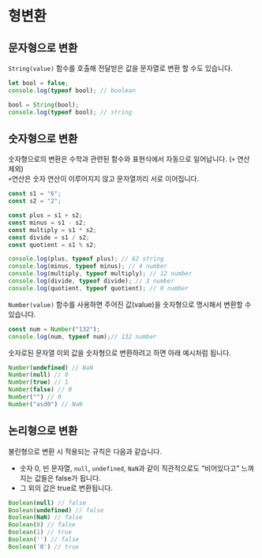 # 형변환

## 문자형으로 변환

`String(value)` 함수를 호출해 전달받은 값을 문자열로 변환 할 수도 있습니다.

```js
let bool = false;
console.log(typeof bool); // boolean

bool = String(bool);
console.log(typeof bool); // string
```

## 숫자형으로 변환

숫자형으로의 변환은 수학과 관련된 함수와 표현식에서 자동으로 일어납니다. (`+` 연산 제외)  
`+`연산은 숫자 연산이 이루어지지 않고 문자열끼리 서로 이어집니다.

```js
const s1 = "6";
const s2 = "2";

const plus = s1 + s2;
const minus = s1 - s2;
const multiply = s1 * s2;
const divide = s1 / s2;
const quotient = s1 % s2;

console.log(plus, typeof plus); // 62 string
console.log(minus, typeof minus); // 4 number
console.log(multiply, typeof multiply); // 12 number
console.log(divide, typeof divide); // 3 number
console.log(quotient, typeof quotient); // 0 number
```

`Number(value)` 함수를 사용하면 주어진 값(value)을 숫자형으로 명시해서 변환할 수 있습니다.

```js
const num = Number("132");
console.log(num, typeof num);// 132 number
```

숫자로된 문자열 이외 값을 숫자형으로 변환하려고 하면 아래 예시처럼 됩니다.

```js
Number(undefined) // NaN
Number(null) // 0
Number(true) // 1
Number(false) // 0
Number("") // 0
Number("asd0") // NaN
```

## 논리형으로 변환

불린형으로 변환 시 적용되는 규칙은 다음과 같습니다.

- 숫자 0, 빈 문자열, `null`, `undefined`, `NaN`과 같이 직관적으로도 “비어있다고” 느껴지는 값들은 false가 됩니다.
- 그 외의 값은 true로 변환됩니다.

```js
Boolean(null) // false
Boolean(undefined) // false
Boolean(NaN) // false
Boolean(0) // false
Boolean(1) // true
Boolean('') // false
Boolean('0') // true
```
